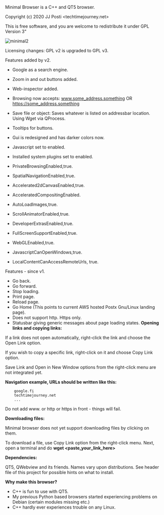 Minimal Browser is a C++ and QT5 browser.

Copyright (c) 2020 JJ Posti <techtimejourney.net>

This is free software, and you are welcome to redistribute it under GPL Version 3"

![minimal2](https://user-images.githubusercontent.com/29865797/72383214-aa5fa780-3723-11ea-8124-98cd12362701.jpg)

Licensing changes: GPL v2 is upgraded to GPL v3.

Features added by v2.


 - Google as a search engine.
 - Zoom in and out buttons added.
 - Web-inspector added.
 - Browsing now accepts: www.some_address.something OR https://some_address.something 
 - Save file or object: Saves whatever is listed on addressbar location. Using Wget via QProcess.
 - Tooltips for buttons.
 - Gui is redesigned and has darker colors now.
 
 - Javascript set to enabled.
 - Installed system plugins set to enabled.
 - PrivateBrowsingEnabled,true.
 - SpatialNavigationEnabled,true.
 - Accelerated2dCanvasEnabled,true.
 - AcceleratedCompositingEnabled.
 - AutoLoadImages,true.
 - ScrollAnimatorEnabled,true.
 - DeveloperExtrasEnabled,true.
 - FullScreenSupportEnabled,true.
 - WebGLEnabled,true.
 - JavascriptCanOpenWindows,true.
 - LocalContentCanAccessRemoteUrls, true.


Features - since v1.

- Go back. 
- Go forward.
- Stop loading.
- Print page.
- Reload page.
- Go Home (This points to current AWS hosted Postx Gnu/Linux landing page).
- Does not support http. Https only.
- Statusbar giving generic messages about page loading states.
<b>Opening links and copying links:</b>


If a link does not open automatically, right-click the link and choose the Open Link option.

If you wish to copy a specific link, right-click on it and choose Copy Link option.


Save Link and Open in New Window options from the right-click menu are not integrated yet.


<b>Navigation example, URLs should be written like this:</b>


		google.fi
		techtimejourney.net
		...
		
Do not add www. or http or https in front - things will fail.		

		
<b>Downloading files:</b>


Minimal browser does not yet support downloading files by clicking on them.

To download a file, use Copy Link option from the right-click menu. Next, open a terminal and do <b>wget <paste_your_link_here></b>


<b>Dependencies:</b> 


QT5, QWebview and its friends. Names vary upon distributions. See header file of this project for possible hints on what to install.


<b>Why make this browser?</b>


- C++ is fun to use with QT5.
- My previous Python based browsers started experiencing problems on Debian (certain modules missing etc.) 
- C++ hardly ever experiences trouble on any Linux.
